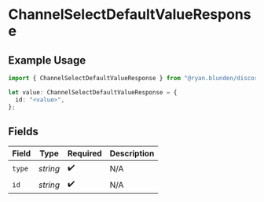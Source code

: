 # ChannelSelectDefaultValueResponse

## Example Usage

```typescript
import { ChannelSelectDefaultValueResponse } from "@ryan.blunden/discord/models/components";

let value: ChannelSelectDefaultValueResponse = {
  id: "<value>",
};
```

## Fields

| Field              | Type               | Required           | Description        |
| ------------------ | ------------------ | ------------------ | ------------------ |
| `type`             | *string*           | :heavy_check_mark: | N/A                |
| `id`               | *string*           | :heavy_check_mark: | N/A                |